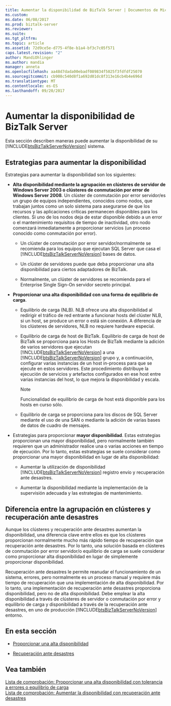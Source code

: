 ```yaml
---
title: Aumentar la disponibilidad de BizTalk Server | Documentos de Microsoft
ms.custom: 
ms.date: 06/08/2017
ms.prod: biztalk-server
ms.reviewer: 
ms.suite: 
ms.tgt_pltfrm: 
ms.topic: article
ms.assetid: 72d9ce5e-d775-4f8e-b1a4-bf3c7c05f571
caps.latest.revision: "2"
author: MandiOhlinger
ms.author: mandia
manager: anneta
ms.openlocfilehash: aa48d7dada00ebadf089834f5025f3fdfdf25070
ms.sourcegitcommit: cb908c540d8f1a692d01dc8f313e16cb4b4e696d
ms.translationtype: MT
ms.contentlocale: es-ES
ms.lasthandoff: 09/20/2017
---
```

# <a name="increasing-availability-for-biztalk-server"></a>Aumentar la disponibilidad de BizTalk Server
Esta sección describen maneras puede aumentar la disponibilidad de su [!INCLUDE[btsBizTalkServerNoVersion](../includes/btsbiztalkservernoversion-md.md)] sistema.  
  
## <a name="strategies-for-increasing-availability"></a>Estrategias para aumentar la disponibilidad  
 Estrategias para aumentar la disponibilidad son los siguientes:  
  
-   **Alta disponibilidad mediante la agrupación en clústeres de servidor de Windows Server 2003 o clústeres de conmutación por error de Windows Server 2008**. Un clúster de conmutación por error servidor/es un grupo de equipos independientes, conocidos como nodos, que trabajan juntos como un solo sistema para asegurarse de que los recursos y las aplicaciones críticas permanecen disponibles para los clientes. Si uno de los nodos deja de estar disponible debido a un error o el mantenimiento requisitos de tiempo de inactividad, otro nodo comenzará inmediatamente a proporcionar servicios (un proceso conocido como conmutación por error).  
  
    -   Un clúster de conmutación por error servidor/normalmente se recomienda para los equipos que ejecutan SQL Server que casa el [!INCLUDE[btsBizTalkServerNoVersion](../includes/btsbiztalkservernoversion-md.md)] bases de datos.  
  
    -   Un clúster de servidores puede que deba proporcionar una alta disponibilidad para ciertos adaptadores de BizTalk.  
  
    -   Normalmente, un clúster de servidores se recomienda para el Enterprise Single Sign-On servidor secreto principal.  
  
-   **Proporcionar una alta disponibilidad con una forma de equilibrio de carga**.  
  
    -   Equilibrio de carga (NLB). NLB ofrece una alta disponibilidad al redirigir el tráfico de red entrante a funcionar hosts del clúster NLB, si un host, se produce un error o está sin conexión. A diferencia de los clústeres de servidores, NLB no requiere hardware especial.  
  
    -   Equilibrio de carga de host de BizTalk. Equilibrio de carga de host de BizTalk se proporciona para los Hosts de BizTalk mediante la adición de varios servidores que ejecutan [!INCLUDE[btsBizTalkServerNoVersion](../includes/btsbiztalkservernoversion-md.md)] a una [!INCLUDE[btsBizTalkServerNoVersion](../includes/btsbiztalkservernoversion-md.md)] grupo y, a continuación, configurar varias instancias de un host in-process para que se ejecute en estos servidores. Este procedimiento distribuye la ejecución de servicios y artefactos configurados en ese host entre varias instancias del host, lo que mejora la disponibilidad y escala.  
  
        > [!NOTE]  
        >  Funcionalidad de equilibrio de carga de host está disponible para los hosts en curso sólo.  
  
    -   Equilibrio de carga se proporciona para los discos de SQL Server mediante el uso de una SAN o mediante la adición de varias bases de datos de cuadro de mensajes.  
  
-   Estrategias para proporcionar **mayor disponibilidad**. Estas estrategias proporcionan una mayor disponibilidad, pero normalmente también requieren que un administrador realice una o varias acciones en tiempo de ejecución. Por lo tanto, estas estrategias se suele considerar como proporcionar una mayor disponibilidad en lugar de alta disponibilidad:  
  
    -   Aumentar la utilización de disponibilidad [!INCLUDE[btsBizTalkServerNoVersion](../includes/btsbiztalkservernoversion-md.md)] registro envío y recuperación ante desastres.  
  
    -   Aumentar la disponibilidad mediante la implementación de la supervisión adecuada y las estrategias de mantenimiento.  
  
## <a name="difference-between-clustering-and-disaster-recovery"></a>Diferencia entre la agrupación en clústeres y recuperación ante desastres  
 Aunque los clústeres y recuperación ante desastres aumentan la disponibilidad, una diferencia clave entre ellos es que los clústeres proporcionan normalmente mucho más rápido tiempo de recuperación que recuperación ante desastres. Por lo tanto, una solución basada en clústeres de conmutación por error servidor/o equilibrio de carga se suele considerar como proporcionar alta disponibilidad en lugar de simplemente proporcionar disponibilidad.  
  
 Recuperación ante desastres le permite reanudar el funcionamiento de un sistema, errores, pero normalmente es un proceso manual y requiere más tiempo de recuperación que una implementación de alta disponibilidad. Por lo tanto, una implementación de recuperación ante desastres proporciona disponibilidad, pero no de alta disponibilidad. Debe emplear la alta disponibilidad a través de clústeres de servidor o conmutación por error y equilibrio de carga y disponibilidad a través de la recuperación ante desastres, en uno de producción [!INCLUDE[btsBizTalkServerNoVersion](../includes/btsbiztalkservernoversion-md.md)] entorno.  
  
## <a name="in-this-section"></a>En esta sección  
  
-   [Proporcionar una alta disponibilidad](../technical-guides/providing-high-availability.md)  
  
-   [Recuperación ante desastres](../technical-guides/disaster-recovery.md)  
  
## <a name="see-also"></a>Vea también  
 [Lista de comprobación: Proporcionar una alta disponibilidad con tolerancia a errores o equilibrio de carga](../technical-guides/checklist-providing-high-availability-with-fault-tolerance-or-load-balancing.md)   
 [Lista de comprobación: Aumentar la disponibilidad con recuperación ante desastres](../technical-guides/checklist-increasing-availability-with-disaster-recovery.md)